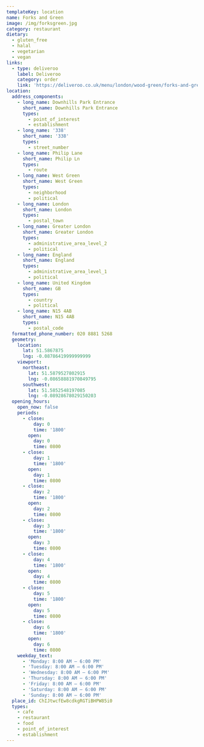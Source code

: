 ```yaml
---
templateKey: location
name: Forks and Green
image: /img/forksgreen.jpg
category: restaurant
dietary:
  - gluten_free
  - halal
  - vegetarian
  - vegan
links:
  - type: deliveroo
    label: Deliveroo
    category: order
    link: 'https://deliveroo.co.uk/menu/london/wood-green/forks-and-green'
location:
  address_components:
    - long_name: Downhills Park Entrance
      short_name: Downhills Park Entrance
      types:
        - point_of_interest
        - establishment
    - long_name: '338'
      short_name: '338'
      types:
        - street_number
    - long_name: Philip Lane
      short_name: Philip Ln
      types:
        - route
    - long_name: West Green
      short_name: West Green
      types:
        - neighborhood
        - political
    - long_name: London
      short_name: London
      types:
        - postal_town
    - long_name: Greater London
      short_name: Greater London
      types:
        - administrative_area_level_2
        - political
    - long_name: England
      short_name: England
      types:
        - administrative_area_level_1
        - political
    - long_name: United Kingdom
      short_name: GB
      types:
        - country
        - political
    - long_name: N15 4AB
      short_name: N15 4AB
      types:
        - postal_code
  formatted_phone_number: 020 8881 5268
  geometry:
    location:
      lat: 51.5867875
      lng: -0.08786419999999999
    viewport:
      northeast:
        lat: 51.5879527802915
        lng: -0.08658881970849795
      southwest:
        lat: 51.5852548197085
        lng: -0.08928678029150203
  opening_hours:
    open_now: false
    periods:
      - close:
          day: 0
          time: '1800'
        open:
          day: 0
          time: 0800
      - close:
          day: 1
          time: '1800'
        open:
          day: 1
          time: 0800
      - close:
          day: 2
          time: '1800'
        open:
          day: 2
          time: 0800
      - close:
          day: 3
          time: '1800'
        open:
          day: 3
          time: 0800
      - close:
          day: 4
          time: '1800'
        open:
          day: 4
          time: 0800
      - close:
          day: 5
          time: '1800'
        open:
          day: 5
          time: 0800
      - close:
          day: 6
          time: '1800'
        open:
          day: 6
          time: 0800
    weekday_text:
      - 'Monday: 8:00 AM – 6:00 PM'
      - 'Tuesday: 8:00 AM – 6:00 PM'
      - 'Wednesday: 8:00 AM – 6:00 PM'
      - 'Thursday: 8:00 AM – 6:00 PM'
      - 'Friday: 8:00 AM – 6:00 PM'
      - 'Saturday: 8:00 AM – 6:00 PM'
      - 'Sunday: 8:00 AM – 6:00 PM'
  place_id: ChIJtwcfEw8cdkgRGTiBHPW85i0
  types:
    - cafe
    - restaurant
    - food
    - point_of_interest
    - establishment
---
```

